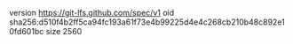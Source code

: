 version https://git-lfs.github.com/spec/v1
oid sha256:d510f4b2ff5ca94fc193a61f73e4b99225d4e4c268cb210b48c892e10fd601bc
size 2560
